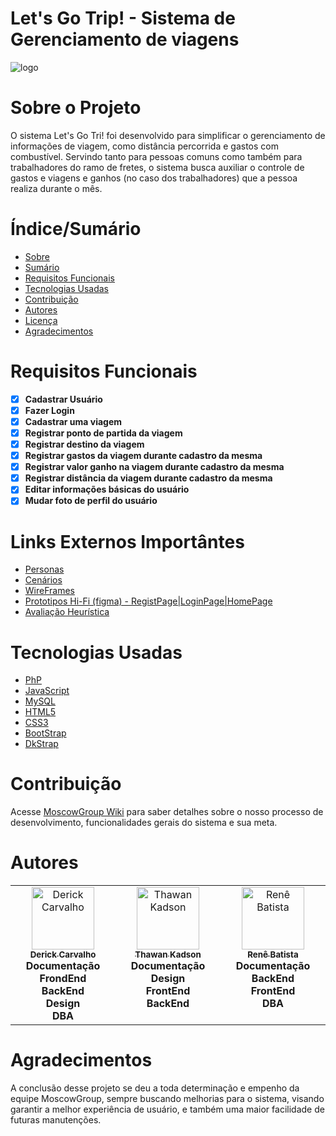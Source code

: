 # Let's Go Trip! - Sistema de Gerenciamento de viagens

![logo](https://github.com/renebatista/MoscowGroup/assets/87207601/85085776-06d2-460d-9856-9d5bc9e41ff5)

# Sobre o Projeto

O sistema Let's Go Tri! foi desenvolvido para simplificar o gerenciamento de informações de viagem, como distância percorrida e gastos com combustível.
Servindo tanto para pessoas comuns como também para trabalhadores do ramo de fretes, o sistema busca auxiliar o controle de gastos e viagens e ganhos (no caso dos trabalhadores)
que a pessoa realiza durante o mês.

# Índice/Sumário

* [Sobre](#sobre-o-projeto)
* [Sumário](#índice/sumário)
* [Requisitos Funcionais](#requisitos-funcionais)
* [Tecnologias Usadas](#tecnologias-usadas)
* [Contribuição](#contribuição)
* [Autores](#autores)
* [Licença](#licença)
* [Agradecimentos](#agradecimentos)


# Requisitos Funcionais 

- [x] **Cadastrar Usuário**
- [x] **Fazer Login**
- [x] **Cadastrar uma viagem**
- [x] **Registrar ponto de partida da viagem**
- [x] **Registrar destino da viagem**
- [x] **Registrar gastos da viagem durante cadastro da mesma**
- [x] **Registrar valor ganho na viagem durante cadastro da mesma**
- [x] **Registrar distância da viagem durante cadastro da mesma**
- [x] **Editar informações básicas do usuário**
- [x] **Mudar foto de perfil do usuário**

# Links Externos Importântes

- [Personas](https://drive.google.com/drive/folders/1-TiXo93F1PbXMrfXks51RUHLzXdbdTma?usp=sharing)
- [Cenários](https://drive.google.com/drive/folders/10C3oQWkXZN6yUs8yTgRbkyG7KOF76A4Q?usp=sharing)
- [WireFrames](https://drive.google.com/drive/folders/100TG9k_kNmTU9_Gc0jnTsLp0F6tlcKsb?usp=sharing)
- [Prototipos Hi-Fi (figma) - RegistPage|LoginPage|HomePage](https://www.figma.com/file/F6hROrGHldsj3gt0PxDqVB/Untitled?node-id=25%3A3&mode=dev)
- [Avaliação Heurística](https://docs.google.com/spreadsheets/d/105X3iM4WGDjqFKXt3BEy1zShjvA8bApb/edit?usp=sharing&ouid=110989982631522551342&rtpof=true&sd=true)

# Tecnologias Usadas

- [PhP](https://www.php.net)
- [JavaScript](https://developer.mozilla.org/pt-BR/docs/Learn/JavaScript/First_steps/What_is_JavaScript)
- [MySQL](https://www.mysql.com)
- [HTML5](https://www.mysql.com)
- [CSS3](https://developer.mozilla.org/pt-BR/docs/Web/CSS)
- [BootStrap](https://getbootstrap.com)
- [DkStrap](https://github.com/DerickCarvalho/DkStrap)

# Contribuição

Acesse [MoscowGroup Wiki](https://github.com/renebatista/MoscowGroup/wiki) para saber detalhes sobre o nosso processo de desenvolvimento,
funcionalidades gerais do sistema e sua meta.

# Autores

<!-- ALL-CONTRIBUTORS-LIST:START - Do not remove or modify this section -->
<!-- prettier-ignore-start -->
<!-- markdownlint-disable -->
<table>
  <tbody>
    <tr> 
      <td align="center" valign="top" width="14.28%"><a href="https://github.com/DerickCarvalho"><img src="https://avatars.githubusercontent.com/u/87207601?v=4" width="100px;" alt="Derick Carvalho"/><br /><sub>  <b>Derick Carvalho</b></sub></a><br /><b>Documentação</br>FrondEnd</br>BackEnd</br>Design</br>DBA</b></sub></td>
      <td align="center" valign="top" width="14.28%"><a href="https://github.com/thawankadson"><img src="https://avatars.githubusercontent.com/u/107351264?v=4" width="100px;" alt="Thawan Kadson"/><br /><sub>  <b>Thawan Kadson</b></sub></a><br /><b>Documentação</br>Design</br>FrontEnd</br>BackEnd</b></sub></td>  
      <td align="center" valign="top" width="14.28%"><a href="https://github.com/renebatista"><img src="https://avatars.githubusercontent.com/u/71616781?v=4" width="100px;" alt="Renê Batista"/><br /><sub>  <b>Renê Batista</b></sub></a><br /><b>Documentação</br>BackEnd</br>FrontEnd</br>DBA</b></sub></td> 
    </tr>    
  </tbody>
</table>

# Agradecimentos

A conclusão desse projeto se deu a toda determinação e empenho da equipe MoscowGroup, sempre buscando melhorias para o sistema, visando garantir a melhor experiência de usuário, e também 
uma maior facilidade de futuras manutenções.
